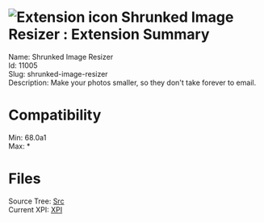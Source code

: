 # ![Extension icon](https://addons.thunderbird.net/user-media/addon_icons/11/11005-64.png?modified=1546258361) Shrunked Image Resizer : Extension Summary

Name: Shrunked Image Resizer  
Id: 11005  
Slug: shrunked-image-resizer  
Description: Make your photos smaller, so they don't take forever to email.
  

# Compatibility
Min: 68.0a1  
Max: *  

# Files

Source Tree: [Src](C:/Dev/Thunderbird/ThunderKdB/xall/x68/11005-shrunked-image-resizer/src)  
Current XPI: [XPI](C:/Dev/Thunderbird/ThunderKdB/xall/x68/11005-shrunked-image-resizer/xpi)  



